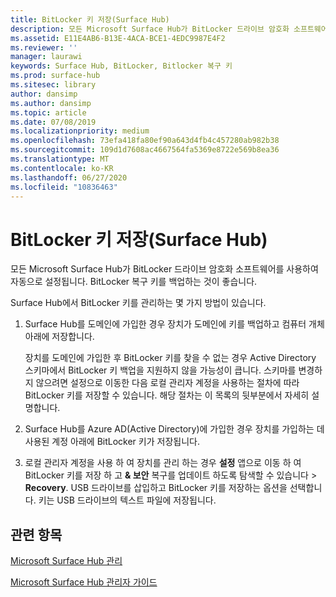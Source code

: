 ```yaml
---
title: BitLocker 키 저장(Surface Hub)
description: 모든 Microsoft Surface Hub가 BitLocker 드라이브 암호화 소프트웨어를 사용하여 자동으로 설정됩니다. BitLocker 복구 키를 백업하는 것이 좋습니다.
ms.assetid: E11E4AB6-B13E-4ACA-BCE1-4EDC9987E4F2
ms.reviewer: ''
manager: laurawi
keywords: Surface Hub, BitLocker, Bitlocker 복구 키
ms.prod: surface-hub
ms.sitesec: library
author: dansimp
ms.author: dansimp
ms.topic: article
ms.date: 07/08/2019
ms.localizationpriority: medium
ms.openlocfilehash: 73efa418fa80ef90a643d4fb4c457280ab982b38
ms.sourcegitcommit: 109d1d7608ac4667564fa5369e8722e569b8ea36
ms.translationtype: MT
ms.contentlocale: ko-KR
ms.lasthandoff: 06/27/2020
ms.locfileid: "10836463"
---
```

# BitLocker 키 저장(Surface Hub)


모든 Microsoft Surface Hub가 BitLocker 드라이브 암호화 소프트웨어를 사용하여 자동으로 설정됩니다. BitLocker 복구 키를 백업하는 것이 좋습니다.

Surface Hub에서 BitLocker 키를 관리하는 몇 가지 방법이 있습니다.

1.  Surface Hub를 도메인에 가입한 경우 장치가 도메인에 키를 백업하고 컴퓨터 개체 아래에 저장합니다.

    장치를 도메인에 가입한 후 BitLocker 키를 찾을 수 없는 경우 Active Directory 스키마에서 BitLocker 키 백업을 지원하지 않을 가능성이 큽니다. 스키마를 변경하지 않으려면 설정으로 이동한 다음 로컬 관리자 계정을 사용하는 절차에 따라 BitLocker 키를 저장할 수 있습니다. 해당 절차는 이 목록의 뒷부분에서 자세히 설명합니다.

2.  Surface Hub를 Azure AD(Active Directory)에 가입한 경우 장치를 가입하는 데 사용된 계정 아래에 BitLocker 키가 저장됩니다.

3.  로컬 관리자 계정을 사용 하 여 장치를 관리 하는 경우 **설정** 앱으로 이동 하 여 BitLocker 키를 저장 하 고 **& 보안** 복구를 업데이트 하도록 탐색할 수 있습니다 &gt; **Recovery**. USB 드라이브를 삽입하고 BitLocker 키를 저장하는 옵션을 선택합니다. 키는 USB 드라이브의 텍스트 파일에 저장됩니다.


## 관련 항목

[Microsoft Surface Hub 관리](manage-surface-hub.md)

[Microsoft Surface Hub 관리자 가이드](surface-hub-administrators-guide.md)

 

 





